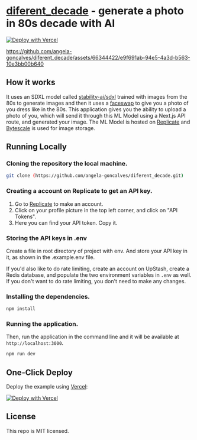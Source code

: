 # [diferent_decade](https://diferent-decade.vercel.app/) - generate a photo in 80s decade with AI

[![Deploy with Vercel](https://vercel.com/button)](https://vercel.com/new/clone?repository-url=https://github.com/angela-goncalves/diferent_decade&env=REPLICATE_API_KEY&project-name=diferent_decade&repo-name=diferent_decade)



https://github.com/angela-goncalves/diferent_decade/assets/66344422/e9f691ab-94e5-4a3d-b563-10e3bb00b640



## How it works

It uses an SDXL model called [stability-ai/sdxl](https://replicate.com/stability-ai/sdxl) trained with images from the 80s to generate images and then it uses a [faceswap](https://replicate.com/lucataco/faceswap) to give you a photo of you dress like in the 80s. This application gives you the ability to upload a photo of you, which will send it through this ML Model using a Next.js API route, and generated your image. The ML Model is hosted on [Replicate](https://replicate.com) and [Bytescale](https://www.bytescale.com/) is used for image storage.

## Running Locally

### Cloning the repository the local machine.

```bash
git clone (https://github.com/angela-goncalves/diferent_decade.git)
```

### Creating a account on Replicate to get an API key.

1. Go to [Replicate](https://replicate.com/) to make an account.
2. Click on your profile picture in the top left corner, and click on "API Tokens".
3. Here you can find your API token. Copy it.

### Storing the API keys in .env

Create a file in root directory of project with env. And store your API key in it, as shown in the .example.env file.

If you'd also like to do rate limiting, create an account on UpStash, create a Redis database, and populate the two environment variables in `.env` as well. If you don't want to do rate limiting, you don't need to make any changes.

### Installing the dependencies.

```bash
npm install
```

### Running the application.

Then, run the application in the command line and it will be available at `http://localhost:3000`.

```bash
npm run dev
```

## One-Click Deploy

Deploy the example using [Vercel](https://vercel.com?utm_source=github&utm_medium=readme&utm_campaign=vercel-examples):

[![Deploy with Vercel](https://vercel.com/button)](https://vercel.com/new/clone?repository-url=https://github.com/angela-goncalves/diferent_decade&env=REPLICATE_API_KEY&project-name=diferent_decade&repo-name=diferent_decade)

## License

This repo is MIT licensed.
